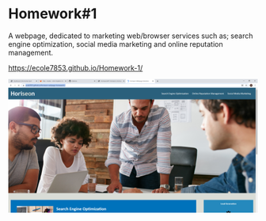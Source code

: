 # Homework#1

A webpage, dedicated to marketing web/browser services such as; search engine optimization, social media marketing and online reputation management. 

https://ecole7853.github.io/Homework-1/

![Screenshot](./assets\images\Screen.png)
